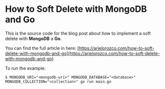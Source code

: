 # How to Soft Delete with MongoDB and Go

This is the source code for the blog post about how to implement a soft delete with **MongoDB** a **Go**.

You can find the full article in here: [https://arielorozco.com/how-to-soft-delete-with-mongodb-and-go](https://arielorozco.com/how-to-soft-delete-with-mongodb-and-go)

To run the example: 

```shell
$ MONGODB_URI="<mongodb-uri>" MONGODB_DATABASE="<database>" MONGODB_COLLECTION="<collection>" go run main.go
```
